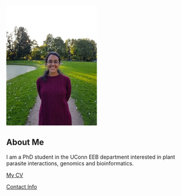 ![Image of Vidya](images/headshot.jpg
"Vidya")

## About Me
I am a PhD student in the UConn EEB department
interested in plant parasite interactions, genomics and bioinformatics.

[My CV](PDFs/cv.pdf)

[Contact Info](contact-info.html)
